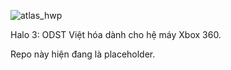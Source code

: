 ![atlas_hwp](https://raw.githubusercontent.com/kecox42069/Halo3_ODST_X360_VietHoa/main/atlas_hwp.jpg)

 Halo 3: ODST Việt hóa dành cho hệ máy Xbox 360.

Repo này hiện đang là placeholder.